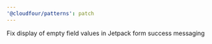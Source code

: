 ```yaml
---
'@cloudfour/patterns': patch
---
```


Fix display of empty field values in Jetpack form success messaging
